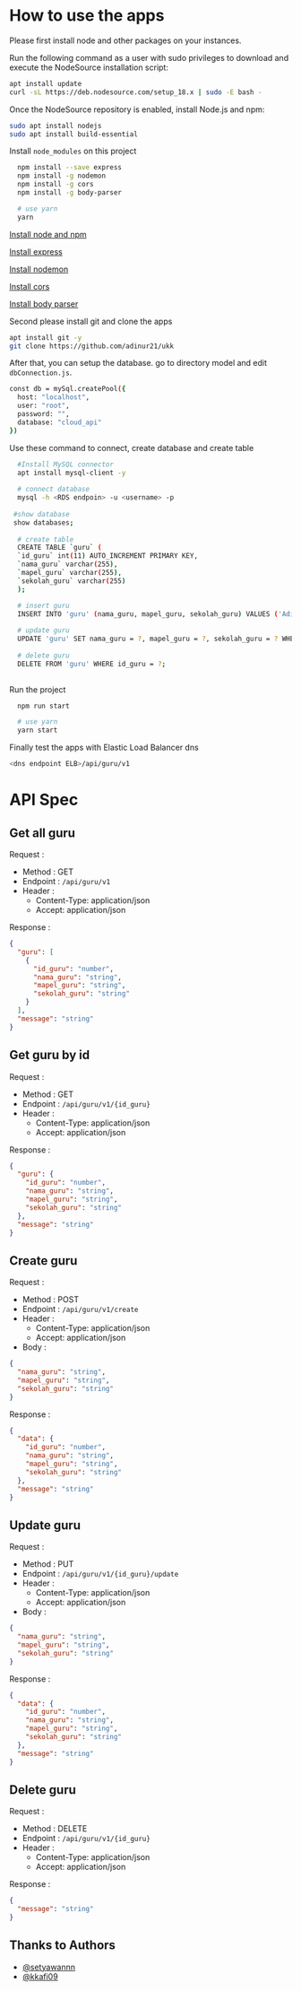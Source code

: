 # How to use the apps

Please first install node and other packages on your instances.

Run the following command as a user with sudo privileges to download and execute the NodeSource installation script:
```bash
apt install update
curl -sL https://deb.nodesource.com/setup_18.x | sudo -E bash -
```

Once the NodeSource repository is enabled, install Node.js and npm:
```bash
sudo apt install nodejs
sudo apt install build-essential
```

Install `node_modules` on this project

```bash
  npm install --save express
  npm install -g nodemon
  npm install -g cors
  npm install -g body-parser

  # use yarn
  yarn
```

[Install node and npm](https://linuxize.com/post/how-to-install-node-js-on-ubuntu-22-04/)

[Install express](https://expressjs.com/en/starter/installing.html)

[Install nodemon](https://www.npmjs.com/package/nodemon)

[Install cors](https://www.thelinuxfaq.com/npm/npm-packages/cors#:~:text=%24%20sudo%20npm%20install%20cors%20%24%20sudo%20npm,command%20as%20below%2C%20%24%20sudo%20npm%20update%20cors)

[Install body parser](https://www.thelinuxfaq.com/npm/npm-packages/body-parser)

Second please install git and clone the apps
```bash
apt install git -y
git clone https://github.com/adinur21/ukk
```

After that, you can setup the database. go to directory model and edit `dbConnection.js`.

```bash
const db = mySql.createPool({
  host: "localhost",
  user: "root",
  password: "",
  database: "cloud_api"
})
```

Use these command to connect, create database and create table
```bash
  #Install MySQL connector
  apt install mysql-client -y
  
  # connect database
  mysql -h <RDS endpoin> -u <username> -p
  
 #show database
 show databases;
 
  # create table
  CREATE TABLE `guru` (
  `id_guru` int(11) AUTO_INCREMENT PRIMARY KEY,
  `nama_guru` varchar(255),
  `mapel_guru` varchar(255),
  `sekolah_guru` varchar(255)
  );

  # insert guru
  INSERT INTO 'guru' (nama_guru, mapel_guru, sekolah_guru) VALUES ('Adi','cloud','SMK Telkom Malang');
  
  # update guru
  UPDATE 'guru' SET nama_guru = ?, mapel_guru = ?, sekolah_guru = ? WHERE id_guru = ?;
  
  # delete guru
  DELETE FROM 'guru' WHERE id_guru = ?;
  
```
Run the project

```bash
  npm run start

  # use yarn
  yarn start
```

Finally test the apps with Elastic Load Balancer dns
```bash
<dns endpoint ELB>/api/guru/v1
```

# API Spec

## Get all guru

Request :

- Method : GET
- Endpoint : `/api/guru/v1`
- Header :
  - Content-Type: application/json
  - Accept: application/json

Response :

```json
{
  "guru": [
    {
      "id_guru": "number",
      "nama_guru": "string",
      "mapel_guru": "string",
      "sekolah_guru": "string"
    }
  ],
  "message": "string"
}
```

## Get guru by id

Request :

- Method : GET
- Endpoint : `/api/guru/v1/{id_guru}`
- Header :
  - Content-Type: application/json
  - Accept: application/json

Response :

```json
{
  "guru": {
    "id_guru": "number",
    "nama_guru": "string",
    "mapel_guru": "string",
    "sekolah_guru": "string"
  },
  "message": "string"
}
```

## Create guru

Request :

- Method : POST
- Endpoint : `/api/guru/v1/create`
- Header :
  - Content-Type: application/json
  - Accept: application/json
- Body :

```json
{
  "nama_guru": "string",
  "mapel_guru": "string",
  "sekolah_guru": "string"
}
```

Response :

```json
{
  "data": {
    "id_guru": "number",
    "nama_guru": "string",
    "mapel_guru": "string",
    "sekolah_guru": "string"
  },
  "message": "string"
}
```

## Update guru

Request :

- Method : PUT
- Endpoint : `/api/guru/v1/{id_guru}/update`
- Header :
  - Content-Type: application/json
  - Accept: application/json
- Body :

```json
{
  "nama_guru": "string",
  "mapel_guru": "string",
  "sekolah_guru": "string"
}
```

Response :

```json
{
  "data": {
    "id_guru": "number",
    "nama_guru": "string",
    "mapel_guru": "string",
    "sekolah_guru": "string"
  },
  "message": "string"
}
```

## Delete guru

Request :

- Method : DELETE
- Endpoint : `/api/guru/v1/{id_guru}`
- Header :
  - Content-Type: application/json
  - Accept: application/json

Response :

```json
{
  "message": "string"
}
```

## Thanks to Authors

- [@setyawannn](https://www.github.com/setyawannn)
- [@kkafi09](https://www.github.com/kkafi09)

